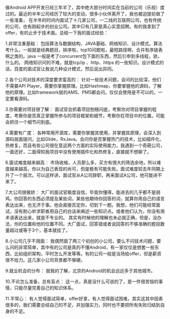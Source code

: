 做Android APP开发已经三年半了，其中绝大部分时间实在当前的公司（乐视）度过的。最近的半年公司经历了较大的变动，很多小伙伴离开了，我也被迫提前做了一些准备，
在半年的时间内面试了十几家公司，一二线的互联网公司，也有传统的公司，也有刚起步的创业公司。其中只有几家是真心实意招聘。有的我拿到了offer，有的止步于技术面。总结一下我的面试经验：

   1.非常注重基础：
   包括算法与数据结构、JAVA基础、网络知识、设计模式。算法考什么，一般就是经典题目，排序啦，top10问题啦，最短路径啊，合并有序链表啊之类的。java 一般是考了concurrent包下面的东西，然后引申到多线程，锁，什么的。
网络知识问的不难，就是tcp/ip 、http、https 的一些知识。设计模式的话，百度的面试官让我说几种设计模式，然后说出异同。

   2.各个公司对技术的深度要求蛮高的：
   针对一些技术问题，会问的比较深，他们不需要API Player，需要你掌握原理。比如Hashmap，你要掌握他的源码，了解他的原理。比如framework层的AMS、PMS都会问。仅仅会使用是不可以的，一定要看源码。

   3.你需要对项目很了解：
   面试官会抓着项目刨根问底，考察你对项目掌握的程度，考察你是否真正掌握所参与的项目框架和细节，考察你在项目中的位置。可能会抓住一个细节问到底。

   4.需要有广度：
   各种常用开源库，需要你掌握其使用，并掌握其原理，会深入到源码层面提问，比如Glide，RxJava。会问你是否掌握热门的技术，比如插件化、热修复。而且有些公司很在意这两个方面的实际使用能力，我遇到一个奇葩公司，一面还好，二面得知我项目中没有使用插件化和热修复，直接就不想聊了。

   6.面试难度越来越高：
   市场收缩，人员那么多，买方有很大的筛选余地，所以难度越来越高，你以为自己表现的尚可，但是极有可能失败。面试难度较去年同期上升了一个层次。可以这样讲，面试官从A公司辞职，再来面试A公司，他可能进不来了。

   7.大公司很傲娇：
   大厂的面试官极度自信，毕竟你懂得，能进去的几乎都不是弱鸡。你回答的东西必须提及某些词，某些他期待你回答的词，就算你用自己的语言表达出来，也无济于事。他会直接否定你，切到下一题。我想，他们可能经常面试，没有耐心听求职者用自己的白话来阐述一些知识点。或者他们认为，你没有用术语表达出来，就是不专业的。
其实有时候他的理解也未必就正确，但是，没办法，你的位置和他的位置不同。大厂面试，回答错或者说回答的不够准确的题目数量超过或等于3个，基本就挂了。

   8.小公司几乎不用面：
   我偶然面了两三个初创的小公司，要么不问技术问题，要么问的非常简单，其中有的公司是真的不懂Android，有一家仅仅是想套一些东西，比如组织架构，平时怎么开发等等。有的公司一般是当场给offer，但是薪资很不给力。这几家小公司背景都不够硬。

   9.就业机会的分布：
   就我的了解，北京的Android的机会远远多于其他城市。

   10.不论怎么准备，总有盲点：
   这一点，真是没什么可说的了，是一件很苦恼的事情，只能尽量完善自己的知识体系。

   11.平常心：
   有人觉得面试简单，offer好拿，有人觉得面试困难，其实这其中因素很多的，我们需要总结自己的不足，并加强实力，同时也不要把所有失败归结到自身的不足。
